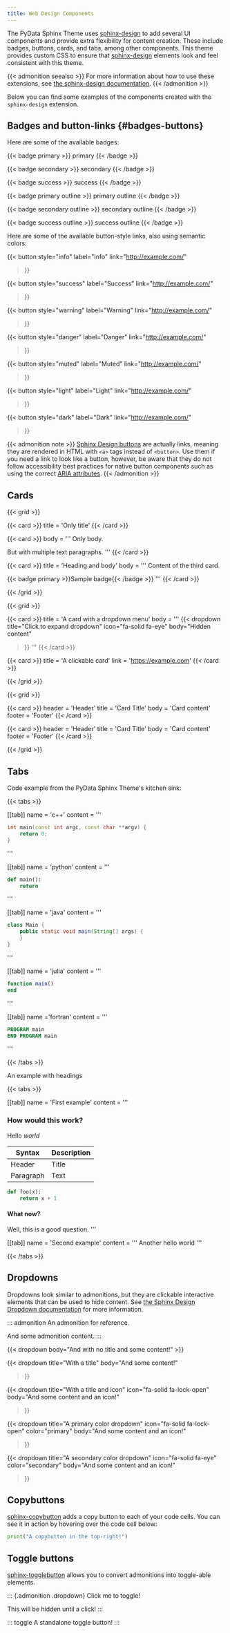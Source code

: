 ```yaml
---
title: Web Design Components
---
```


The PyData Sphinx Theme uses
[sphinx-design](https://sphinx-design.readthedocs.io/en/latest/index.html)
to add several UI components and provide extra flexibility for content
creation. These include badges, buttons, cards, and tabs, among other
components. This theme provides custom CSS to ensure that
[sphinx-design](https://sphinx-design.readthedocs.io/en/latest/index.html)
elements look and feel consistent with this theme.

{{< admonition seealso >}}
For more information about how to use these extensions, see [the
sphinx-design
documentation](https://sphinx-design.readthedocs.io/en/latest/index.html).
{{< /admonition >}}

Below you can find some examples of the components created with the
`sphinx-design` extension.

## Badges and button-links {#badges-buttons}

Here are some of the available badges:

{{< badge primary >}}
primary
{{< /badge >}}

{{< badge secondary >}}
secondary
{{< /badge >}}

{{< badge success >}}
success
{{< /badge >}}

{{< badge primary outline >}}
primary outline
{{< /badge >}}

{{< badge secondary outline >}}
secondary outline
{{< /badge >}}

{{< badge success outline >}}
success outline
{{< /badge >}}

Here are some of the available button-style links, also using semantic
colors:

<!-- prettier-ignore-start -->

{{< button
    style="info"
    label="Info"
    link="http://example.com/"
>}}

{{< button
    style="success"
    label="Success"
    link="http://example.com/"
>}}

{{< button
    style="warning"
    label="Warning"
    link="http://example.com/"
>}}

{{< button
    style="danger"
    label="Danger"
    link="http://example.com/"
>}}

{{< button
    style="muted"
    label="Muted"
    link="http://example.com/"
>}}

{{< button
    style="light"
    label="Light"
    link="http://example.com/"
>}}

{{< button
    style="dark"
    label="Dark"
    link="http://example.com/"
>}}

<!-- prettier-ignore-end -->

{{< admonition note >}}
[Sphinx Design
buttons](https://sphinx-design.readthedocs.io/en/latest/badges_buttons.html)
are actually links, meaning they are rendered in HTML with `<a>` tags
instead of `<button>`. Use them if you need a link to look like a
button, however, be aware that they do not follow accessibility best
practices for native button components such as using the correct [ARIA
attributes](https://developer.mozilla.org/en-US/docs/Web/Accessibility/ARIA/Roles/button_role).
{{< /admonition >}}

<!-- FIXME
If in your site\'s [custom CSS file](custom-css) you override the [CSS
custom properties](css-variables) `--pst-color-*` (where `*` is one of
the semantic color names, such as `primary`, `danger`), badges and
buttons will automatically use the custom color.
-->

## Cards

<!-- prettier-ignore-start -->

{{< grid >}}

{{< card >}}
title = 'Only title'
{{< /card >}}

{{< card >}}
body = '''
Only body.

But with multiple text paragraphs.
'''
{{< /card >}}

{{< card >}}
title = 'Heading and body'
body = '''
Content of the third card.

{{< badge primary >}}Sample badge{{< /badge >}}
'''
{{< /card >}}

{{< /grid >}}

{{< grid >}}

{{< card >}}
title = 'A card with a dropdown menu'
body = '''
{{< dropdown
title="Click to expand dropdown"
icon="fa-solid fa-eye"
body="Hidden content"
>}}
'''
{{< /card >}}

{{< card >}}
title = 'A clickable card'
link = 'https://example.com'
{{< /card >}}

{{< /grid >}}

{{< grid >}}

{{< card >}}
header = 'Header'
title = 'Card Title'
body = 'Card content'
footer = 'Footer'
{{< /card >}}

{{< card >}}
header = 'Header'
title = 'Card Title'
body = 'Card content'
footer = 'Footer'
{{< /card >}}

{{< /grid >}}

<!-- prettier-ignore-end -->

## Tabs

Code example from the PyData Sphinx Theme's kitchen sink:

{{< tabs >}}

[[tab]]
name = 'c++'
content = '''

```c++
int main(const int argc, const char **argv) {
    return 0;
}
```

'''

[[tab]]
name = 'python'
content = '''

```python
def main():
    return
```

'''

[[tab]]
name = 'java'
content = '''

```java
class Main {
    public static void main(String[] args) {
    }
}
```

'''

[[tab]]
name = 'julia'
content = '''

```julia
function main()
end
```

'''

[[tab]]
name ='fortran'
content = '''

```fortran
PROGRAM main
END PROGRAM main
```

'''

{{< /tabs >}}

An example with headings

{{< tabs >}}

[[tab]]
name = 'First example'
content = '''

### How would this work?

Hello _world_

| Syntax    | Description |
| --------- | ----------- |
| Header    | Title       |
| Paragraph | Text        |

```python
def foo(x):
    return x + 1
```

#### What now?

Well, this is a good question.
'''

[[tab]]
name = 'Second example'
content = '''
Another hello world
'''

{{< /tabs >}}

## Dropdowns

Dropdowns look similar to admonitions, but they are clickable
interactive elements that can be used to hide content. See [the Sphinx
Design Dropdown
documentation](https://sphinx-design.readthedocs.io/en/latest/dropdowns.html)
for more information.

::: admonition
An admonition for reference.

And some admonition content.
:::

{{< dropdown body="And with no title and some content!" >}}

<!-- prettier-ignore-start -->

{{< dropdown
title="With a title"
body="And some content!"
>}}

{{< dropdown
title="With a title and icon"
icon="fa-solid fa-lock-open"
body="And some content and an icon!"
>}}

{{< dropdown
title="A primary color dropdown"
icon="fa-solid fa-lock-open"
color="primary"
body="And some content and an icon!"
>}}

{{< dropdown
title="A secondary color dropdown"
icon="fa-solid fa-eye"
color="secondary"
body="And some content and an icon!"
>}}

<!-- prettier-ignore-end -->

## Copybuttons

[sphinx-copybutton](https://sphinx-copybutton.readthedocs.io/en/latest/)
adds a copy button to each of your code cells. You can see it in action
by hovering over the code cell below:

```python
print("A copybutton in the top-right!")
```

## Toggle buttons

[sphinx-togglebutton](https://sphinx-togglebutton.readthedocs.io/en/latest/)
allows you to convert admonitions into toggle-able elements.

::: {.admonition .dropdown}
Click me to toggle!

This will be hidden until a click!
:::

::: toggle
A standalone toggle button!
:::
